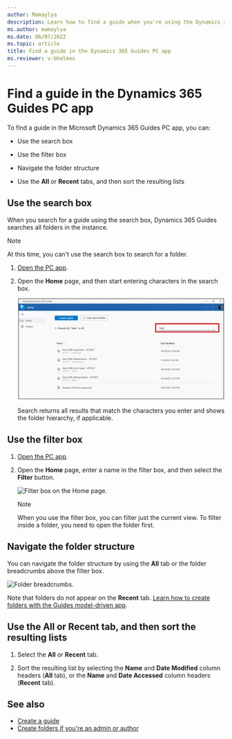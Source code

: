 ```yaml
---
author: Mamaylya
description: Learn how to find a guide when you're using the Dynamics 365 Guides PC app
ms.author: mamaylya
ms.date: 06/07/2022
ms.topic: article
title: Find a guide in the Dynamics 365 Guides PC app
ms.reviewer: v-bholmes
---
```


# Find a guide in the Dynamics 365 Guides PC app

To find a guide in the Microsoft Dynamics 365 Guides PC app, you can: 

- Use the search box

- Use the filter box 

- Navigate the folder structure

- Use the **All** or **Recent** tabs, and then sort the resulting lists

## Use the search box

When you search for a guide using the search box, Dynamics 365 Guides searches all folders in the instance. 

> [!NOTE]
> At this time, you can't use the search box to search for a folder. 

1. [Open the PC app](install-sign-in-pc-app.md).

2. Open the **Home** page, and then start entering characters in the search box. 

    ![Search box on the Home page.](media/search-guide.jpg "Search box on the Home page")

   Search returns all results that match the characters you enter and shows the folder hierarchy, if applicable. 

## Use the filter box

1. [Open the PC app](install-sign-in-pc-app.md).

2. Open the **Home** page, enter a name in the filter box, and then select the **Filter** button.

    ![Filter box on the Home page.](media/find-guide.PNG "Filter box on the Home page")

    > [!NOTE]
    > When you use the filter box, you can filter just the current view. To filter inside a folder, you need to open the folder first.
    
## Navigate the folder structure

You can navigate the folder structure by using the **All** tab or the folder breadcrumbs above the filter box. 

![Folder breadcrumbs.](media/find-guide-folder-structure.PNG "Folder breadcrumbs")

Note that folders do not appear on the **Recent** tab. [Learn how to create folders with the Guides model-driven app](admin-create-folders.md).
    
## Use the All or Recent tab, and then sort the resulting lists   

1. Select the **All** or **Recent** tab.

2. Sort the resulting list by selecting the **Name** and **Date Modified** column headers (**All** tab), or the **Name** and **Date Accessed** column headers (**Recent** tab).

## See also

- [Create a guide](create-guide.md)
- [Create folders if you're an admin or author](admin-create-folders.md)
